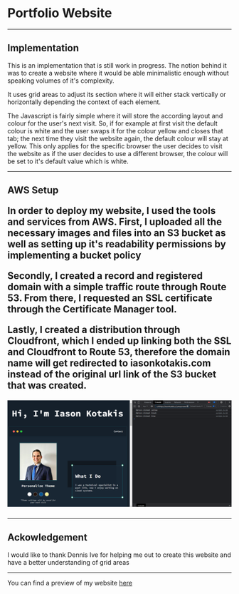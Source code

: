 <h1> Portfolio Website </h1> 

<hr>

<h2> Implementation </h2> 
<p> This is an implementation that is still work in progress. The notion behind it was to create a website where it would be able minimalistic enough without speaking volumes of it's complexity. </p> 
<p> It uses grid areas to adjust its section where it will either stack vertically or horizontally depending the context of each element. </p> 
<p> The Javascript is fairly simple where it will store the according layout and colour for the user's next visit. So, if for example at first visit the default colour is white and the user swaps it for the colour yellow and closes that tab; the next time they visit the website again, the default colour will stay at yellow. This only applies for the specific browser the user decides to visit the website as if the user decides to use a different browser, the colour will be set to it's default value which is white. </p> 

<hr>

<h2>AWS Setup</p>
<p>In order to deploy my website, I used the tools and services from AWS. First, I uploaded all the necessary images and files into an S3 bucket as well as setting up it's readability permissions by implementing a bucket policy</p>
<p>Secondly, I created a record and registered domain with a simple traffic route through Route 53. From there, I requested an SSL certificate through the Certificate Manager tool.</p>
<p>Lastly, I created a distribution through Cloudfront, which I ended up linking both the SSL and Cloudfront to Route 53, therefore the domain name will get redirected to iasonkotakis.com instead of the original url link of the S3 bucket that was created.</p>

<img src="https://github.com/IasonKotakis/Iason-Kotakis-Website/blob/docs/images/config%20js%20action.png"><img>

<hr>

<h2> Ackowledgement </h2> 
<p> I would like to thank Dennis Ive for helping me out to create this website and have a better understanding of grid areas</p>

<hr>

<p> You can find a preview of my website <a href="https://iasonkotakis.com">here</a>


